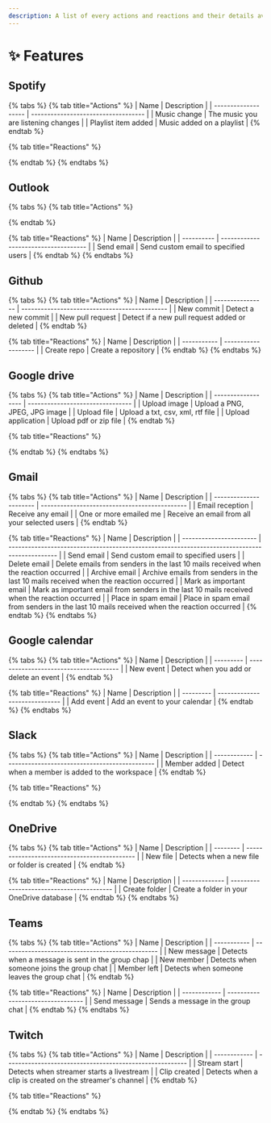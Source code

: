 ```yaml
---
description: A list of every actions and reactions and their details available on Area.
---
```


# ✨ Features

## Spotify

{% tabs %}
{% tab title="Actions" %}
| Name                | Description                         |
| ------------------- | ----------------------------------- |
| Music change        | The music you are listening changes |
| Playlist item added | Music added on a playlist           |
{% endtab %}

{% tab title="Reactions" %}

{% endtab %}
{% endtabs %}

## Outlook

{% tabs %}
{% tab title="Actions" %}

{% endtab %}

{% tab title="Reactions" %}
| Name       | Description                          |
| ---------- | ------------------------------------ |
| Send email | Send custom email to specified users |
{% endtab %}
{% endtabs %}



## Github

{% tabs %}
{% tab title="Actions" %}
| Name             | Description                                   |
| ---------------- | --------------------------------------------- |
| New commit       | Detect a new commit                           |
| New pull request | Detect if a new pull request added or deleted |
{% endtab %}

{% tab title="Reactions" %}
| Name        | Description         |
| ----------- | ------------------- |
| Create repo | Create a repository |
{% endtab %}
{% endtabs %}

## Google drive

{% tabs %}
{% tab title="Actions" %}
| Name               | Description                      |
| ------------------ | -------------------------------- |
| Upload image       | Upload a PNG, JPEG, JPG image    |
| Upload file        | Upload a txt, csv, xml, rtf file |
| Upload application | Upload pdf or zip file           |
{% endtab %}

{% tab title="Reactions" %}

{% endtab %}
{% endtabs %}

## Gmail

{% tabs %}
{% tab title="Actions" %}
| Name                   | Description                                   |
| ---------------------- | --------------------------------------------- |
| Email reception        | Receive any email                             |
| One or more emailed me | Receive an email from all your selected users |
{% endtab %}

{% tab title="Reactions" %}
| Name                    | Description                                                                                   |
| ----------------------- | --------------------------------------------------------------------------------------------- |
| Send email              | Send custom email to specified users                                                          |
| Delete email            | Delete emails from senders in the last 10 mails received when the reaction occurred           |
| Archive email           | Archive emails from senders in the last 10 mails received when the reaction occurred          |
| Mark as important email | Mark as important email from senders in the last 10 mails received when the reaction occurred |
| Place in spam email     | Place in spam email from senders in the last 10 mails received when the reaction occurred     |
{% endtab %}
{% endtabs %}

## Google calendar

{% tabs %}
{% tab title="Actions" %}
| Name      | Description                            |
| --------- | -------------------------------------- |
| New event | Detect when you add or delete an event |
{% endtab %}

{% tab title="Reactions" %}
| Name      | Description                   |
| --------- | ----------------------------- |
| Add event | Add an event to your calendar |
{% endtab %}
{% endtabs %}

## Slack

{% tabs %}
{% tab title="Actions" %}
| Name         | Description                                    |
| ------------ | ---------------------------------------------- |
| Member added | Detect when a member is added to the workspace |
{% endtab %}

{% tab title="Reactions" %}

{% endtab %}
{% endtabs %}

## OneDrive

{% tabs %}
{% tab title="Actions" %}
| Name     | Description                                  |
| -------- | -------------------------------------------- |
| New file | Detects when a new file or folder is created |
{% endtab %}

{% tab title="Reactions" %}
| Name          | Description                               |
| ------------- | ----------------------------------------- |
| Create folder | Create a folder in your OneDrive database |
{% endtab %}
{% endtabs %}

## Teams

{% tabs %}
{% tab title="Actions" %}
| Name        | Description                                      |
| ----------- | ------------------------------------------------ |
| New message | Detects when a message is sent in the group chap |
| New member  | Detects when someone joins the group chat        |
| Member left | Detects when someone leaves the group chat       |
{% endtab %}

{% tab title="Reactions" %}
| Name         | Description                       |
| ------------ | --------------------------------- |
| Send message | Sends a message in the group chat |
{% endtab %}
{% endtabs %}

## Twitch

{% tabs %}
{% tab title="Actions" %}
| Name         | Description                                              |
| ------------ | -------------------------------------------------------- |
| Stream start | Detects when streamer starts a livestream                |
| Clip created | Detects when a clip is created on the streamer's channel |
{% endtab %}

{% tab title="Reactions" %}

{% endtab %}
{% endtabs %}
